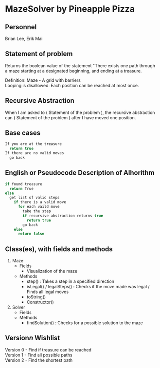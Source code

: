 # MazeSolver by Pineapple Pizza
## Personnel
Brian Lee, Erik Mai

## Statement of problem
Returns the boolean value of the statement "There exists one path through a maze starting at a designated beginning, and ending at a treasure.

Definition: Maze - A grid with barriers  
Looping is disallowed: Each position can be reached at most once.

## Recursive Abstraction
When I am asked to ( Statement of the problem ), the recursive abstraction can ( Statement of the problem ) after I have moved one position.

## Base cases
```Java
If you are at the treasure
  return true
If there are no valid moves
  go back
```

## English or Pseudocode Description of Alhorithm
```Java
if found treasure  
  return True  
else  
  get list of valid steps  
    if there is a valid move
      for each vaild move
        take the step  
        if recursive abstraction returns true
          return true
        go back
    else
      return false
```
## Class(es), with fields and methods
1. Maze
   - Fields
     - Visualization of the maze
   - Methods
     - step() : Takes a step in a specified direction
     - isLegal() / legalSteps() : Checks if the move made was legal / Finds all legal moves
     - toString()
     - Constructor()
2. Solver
   - Fields
   - Methods
     - findSolution() : Checks for a possible solution to the maze
   
## Version*n* Wishlist
Version 0 - Find if treasure can be reached  
Version 1 - Find all possible paths  
Version 2 - Find the shortest path  
